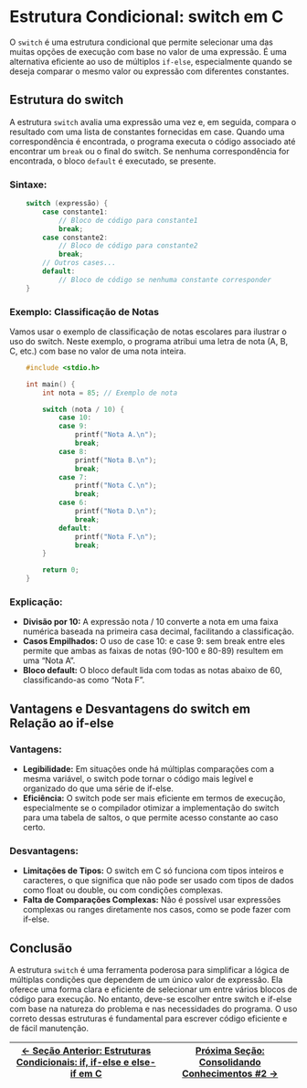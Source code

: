 # Estrutura Condicional: switch em C

O `switch` é uma estrutura condicional que permite selecionar uma das muitas opções de execução com base no valor de uma expressão. É uma alternativa eficiente ao uso de múltiplos `if-else`, especialmente quando se deseja comparar o mesmo valor ou expressão com diferentes constantes.

## Estrutura do switch

A estrutura `switch` avalia uma expressão uma vez e, em seguida, compara o resultado com uma lista de constantes fornecidas em case. Quando uma correspondência é encontrada, o programa executa o código associado até encontrar um `break` ou o final do switch. Se nenhuma correspondência for encontrada, o bloco `default` é executado, se presente.

### Sintaxe:

```c
    switch (expressão) {
        case constante1:
            // Bloco de código para constante1
            break;
        case constante2:
            // Bloco de código para constante2
            break;
        // Outros cases...
        default:
            // Bloco de código se nenhuma constante corresponder
    }
```

### Exemplo: Classificação de Notas

Vamos usar o exemplo de classificação de notas escolares para ilustrar o uso do switch. Neste exemplo, o programa atribui uma letra de nota (A, B, C, etc.) com base no valor de uma nota inteira.

```c
    #include <stdio.h>

    int main() {
        int nota = 85; // Exemplo de nota

        switch (nota / 10) {
            case 10:
            case 9:
                printf("Nota A.\n");
                break;
            case 8:
                printf("Nota B.\n");
                break;
            case 7:
                printf("Nota C.\n");
                break;
            case 6:
                printf("Nota D.\n");
                break;
            default:
                printf("Nota F.\n");
                break;
        }

        return 0;
    }
```

### Explicação:

-   **Divisão por 10:** A expressão nota / 10 converte a nota em uma faixa numérica baseada na primeira casa decimal, facilitando a classificação.
-   **Casos Empilhados:** O uso de case 10: e case 9: sem break entre eles permite que ambas as faixas de notas (90-100 e 80-89) resultem em uma “Nota A”.
-   **Bloco default:** O bloco default lida com todas as notas abaixo de 60, classificando-as como “Nota F”.

## Vantagens e Desvantagens do switch em Relação ao if-else

### Vantagens:

-   **Legibilidade:** Em situações onde há múltiplas comparações com a mesma variável, o switch pode tornar o código mais legível e organizado do que uma série de if-else.
-   **Eficiência:** O switch pode ser mais eficiente em termos de execução, especialmente se o compilador otimizar a implementação do switch para uma tabela de saltos, o que permite acesso constante ao caso certo.

### Desvantagens:

-   **Limitações de Tipos:** O switch em C só funciona com tipos inteiros e caracteres, o que significa que não pode ser usado com tipos de dados como float ou double, ou com condições complexas.
-   **Falta de Comparações Complexas:** Não é possível usar expressões complexas ou ranges diretamente nos casos, como se pode fazer com if-else.

## Conclusão

A estrutura `switch` é uma ferramenta poderosa para simplificar a lógica de múltiplas condições que dependem de um único valor de expressão. Ela oferece uma forma clara e eficiente de selecionar um entre vários blocos de código para execução. No entanto, deve-se escolher entre switch e if-else com base na natureza do problema e nas necessidades do programa. O uso correto dessas estruturas é fundamental para escrever código eficiente e de fácil manutenção.

| [← Seção Anterior: Estruturas Condicionais: if, if-else e else-if em C](https://github.com/arturbomtempo-dev/programming-logic-course/blob/main/materiais/04-estruturas-condicionais/04.02-estrutura-if.md) | [Próxima Seção: Consolidando Conhecimentos #2 →](https://github.com/arturbomtempo-dev/programming-logic-course/blob/main/materiais/04-estruturas-condicionais/04.04-consolidando-conhecimentos-02.md) |
| ---------------------------------------------------------------------------------------------------------------------------------------------------------------------------------------------- | ---------------------------------------------------------------------------------------------------------------------------------------------------------------------------------------- |
